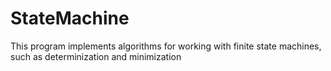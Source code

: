 # StateMachine
This program implements algorithms for working with finite state machines, such as determinization and minimization

